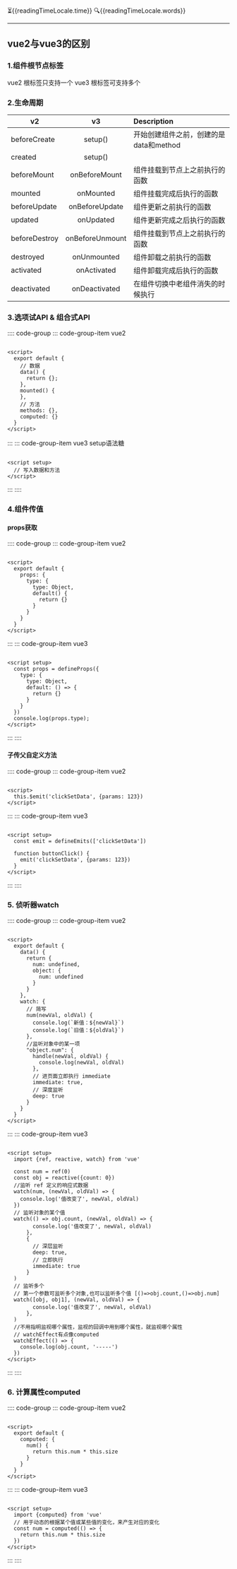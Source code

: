 :hourglass_flowing_sand:{{readingTimeLocale.time}}
:mag:{{readingTimeLocale.words}}
***

<script setup>
import { reactive } from 'vue';
import {useReadingTimeLocale} from "vuepress-plugin-reading-time2/client";
const readingTimeLocale = reactive(useReadingTimeLocale());
</script>

## vue2与vue3的区别

### 1.组件根节点标签

vue2 根标签只支持一个 vue3 根标签可支持多个

### 2.生命周期

| v2            |       v3        | Description              |
|---------------|:---------------:|:-------------------------|
| beforeCreate  |     setup()     | 开始创建组件之前，创建的是data和method |
| created       |     setup()     |                          |
| beforeMount   |  onBeforeMount  | 组件挂载到节点上之前执行的函数          |
| mounted       |    onMounted    | 组件挂载完成后执行的函数             |
| beforeUpdate  | onBeforeUpdate  | 组件更新之前执行的函数              |
| updated       |    onUpdated    | 组件更新完成之后执行的函数            |
| beforeDestroy | onBeforeUnmount | 组件挂载到节点上之前执行的函数          |
| destroyed     |   onUnmounted   | 组件卸载之前执行的函数              |
| activated     |   onActivated   | 组件卸载完成后执行的函数             |
| deactivated   |  onDeactivated  | 在组件切换中老组件消失的时候执行         |

### 3.选项试API & 组合式API

:::: code-group
::: code-group-item vue2

```vue

<script>
  export default {
    // 数据
    data() {
      return {};
    },
    mounted() {
    },
    // 方法
    methods: {},
    computed: {}
  }
</script>
```

:::
::: code-group-item vue3 setup语法糖

```vue

<script setup>
  // 写入数据和方法
</script>
```

:::
::::

### 4.组件传值

#### props获取

:::: code-group
::: code-group-item vue2

```vue

<script>
  export default {
    props: {
      type: {
        type: Object,
        default() {
          return {}
        }
      }
    }
  }
</script>
```

:::
::: code-group-item vue3

```vue

<script setup>
  const props = defineProps({
    type: {
      type: Object,
      default: () => {
        return {}
      }
    }
  })
  console.log(props.type);
</script>
```

:::
::::

#### 子传父自定义方法

:::: code-group
::: code-group-item vue2

```vue

<script>
  this.$emit('clickSetData', {params: 123})
</script>
```

:::
::: code-group-item vue3

```vue

<script setup>
  const emit = defineEmits(['clickSetData'])

  function buttonClick() {
    emit('clickSetData', {params: 123})
  }
</script>
```

:::
::::

### 5. 侦听器watch

:::: code-group
::: code-group-item vue2

```vue

<script>
  export default {
    data() {
      return {
        num: undefined,
        object: {
          num: undefined
        }
      }
    },
    watch: {
      // 简写
      num(newVal, oldVal) {
        console.log(`新值：${newVal}`)
        console.log(`旧值：${oldVal}`)
      },
      //监听对象中的某一项
      "object.num": {
        handle(newVal, oldVal) {
          console.log(newVal, oldVal)
        },
        // 进页面立即执行 immediate
        immediate: true,
        // 深度监听
        deep: true
      }
    }
  }
</script>
```

:::
::: code-group-item vue3

```vue

<script setup>
  import {ref, reactive, watch} from 'vue'

  const num = ref(0)
  const obj = reactive({count: 0})
  //监听 ref 定义的响应式数据
  watch(num, (newVal, oldVal) => {
    console.log('值改变了', newVal, oldVal)
  })
  // 监听对象的某个值
  watch(() => obj.count, (newVal, oldVal) => {
        console.log('值改变了', newVal, oldVal)
      },
      {
        // 深层监听
        deep: true,
        // 立即执行
        immediate: true
      }
  )
  // 监听多个
  // 第一个参数可监听多个对象,也可以监听多个值 [()=>obj.count,()=>obj.num]
  watch([obj, obj1], (newVal, oldVal) => {
        console.log('值改变了', newVal, oldVal)
      },
  )
  //不用指明监视哪个属性，监视的回调中用到哪个属性，就监视哪个属性
  // watchEffect有点像computed
  watchEffect(() => {
    console.log(obj.count, '-----')
  })
</script>
```

:::
::::

### 6. 计算属性computed

:::: code-group
::: code-group-item vue2

```vue

<script>
  export default {
    computed: {
      num() {
        return this.num * this.size
      }
    }
  }
</script>
```

:::
::: code-group-item vue3

```vue

<script setup>
  import {computed} from 'vue'
  // 用于动态的根据某个值或某些值的变化，来产生对应的变化
  const num = computed(() => {
    return this.num * this.size
  })
</script>
```

:::
::::

